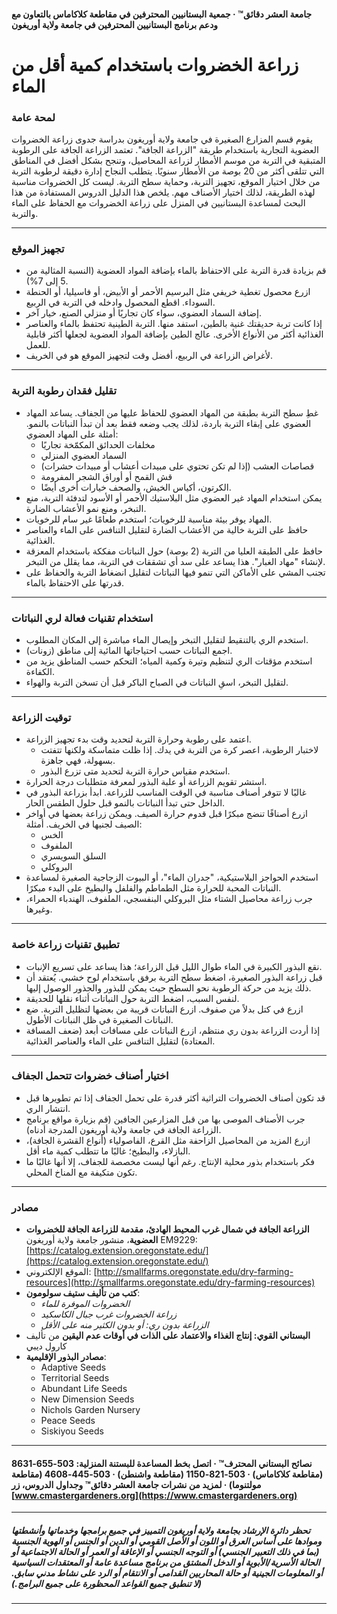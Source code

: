 #### جامعة العشر دقائق™ · جمعية البستانيين المحترفين في مقاطعة كلاكاماس بالتعاون مع ودعم برنامج البستانيين المحترفين في جامعة ولاية أوريغون

# زراعة الخضروات باستخدام كمية أقل من الماء

### لمحة عامة

يقوم قسم المزارع الصغيرة في جامعة ولاية أوريغون بدراسة جدوى زراعة الخضروات العضوية التجارية باستخدام طريقة "الزراعة الجافة". تعتمد الزراعة الجافة على الرطوبة المتبقية في التربة من موسم الأمطار لزراعة المحاصيل، وتنجح بشكل أفضل في المناطق التي تتلقى أكثر من 20 بوصة من الأمطار سنويًا. يتطلب النجاح إدارة دقيقة لرطوبة التربة من خلال اختيار الموقع، تجهيز التربة، وحماية سطح التربة. ليست كل الخضروات مناسبة لهذه الطريقة، لذلك اختيار الأصناف مهم. يلخص هذا الدليل الدروس المستفادة من هذا البحث لمساعدة البستانيين في المنزل على زراعة الخضروات مع الحفاظ على الماء والتربة.

---

### تجهيز الموقع

- قم بزيادة قدرة التربة على الاحتفاظ بالماء بإضافة المواد العضوية (النسبة المثالية من 5 إلى 7%).
- ازرع محصول تغطية خريفي مثل البرسيم الأحمر أو الأبيض، أو فاسيليا، أو الحنطة السوداء. اقطع المحصول وادخله في التربة في الربيع.
- إضافة السماد العضوي، سواء كان تجاريًا أو منزلي الصنع، خيار آخر.
- إذا كانت تربة حديقتك غنية بالطين، استفد منها. التربة الطينية تحتفظ بالماء والعناصر الغذائية أكثر من الأنواع الأخرى. عالج الطين بإضافة المواد العضوية لجعلها أكثر قابلية للعمل.
- لأغراض الزراعة في الربيع، أفضل وقت لتجهيز الموقع هو في الخريف.

---

### تقليل فقدان رطوبة التربة

- غطِ سطح التربة بطبقة من المهاد العضوي للحفاظ عليها من الجفاف. يساعد المهاد العضوي على إبقاء التربة باردة، لذلك يجب وضعه فقط بعد أن تبدأ النباتات بالنمو. أمثلة على المهاد العضوي:
  - مخلفات الحدائق المكمّخة تجاريًا
  - السماد العضوي المنزلي
  - قصاصات العشب (إذا لم تكن تحتوي على مبيدات أعشاب أو مبيدات حشرات)
  - قش القمح أو أوراق الشجر المفرومة
  - الكرتون، أكياس الخيش، والصحف خيارات أخرى أيضًا.
- يمكن استخدام المهاد غير العضوي مثل البلاستيك الأحمر أو الأسود لتدفئة التربة، منع التبخر، ومنع نمو الأعشاب الضارة.
- المهاد يوفر بيئة مناسبة للرخويات؛ استخدم طعامًا غير سام للرخويات.
- حافظ على التربة خالية من الأعشاب الضارة لتقليل التنافس على الماء والعناصر الغذائية.
- حافظ على الطبقة العليا من التربة (2 بوصة) حول النباتات مفككة باستخدام المعزقة لإنشاء "مهاد الغبار". هذا يساعد على سد أي تشققات في التربة، مما يقلل من التبخر.
- تجنب المشي على الأماكن التي تنمو فيها النباتات لتقليل انضغاط التربة والحفاظ على قدرتها على الاحتفاظ بالماء.

---

### استخدام تقنيات فعالة لري النباتات

- استخدم الري بالتنقيط لتقليل التبخر وإيصال الماء مباشرة إلى المكان المطلوب.
- اجمع النباتات حسب احتياجاتها المائية إلى مناطق (زونات).
- استخدم مؤقتات الري لتنظيم وتيرة وكمية المياه؛ التحكم حسب المناطق يزيد من الكفاءة.
- لتقليل التبخر، اسقِ النباتات في الصباح الباكر قبل أن تسخن التربة والهواء.

---

### توقيت الزراعة

- اعتمد على رطوبة وحرارة التربة لتحديد وقت بدء تجهيز الزراعة.
  - لاختبار الرطوبة، اعصر كرة من التربة في يدك. إذا ظلت متماسكة ولكنها تتفتت بسهولة، فهي جاهزة.
  - استخدم مقياس حرارة التربة لتحديد متى تزرع البذور.
- استشر تقويم الزراعة أو علبة البذور لمعرفة متطلبات درجة الحرارة.
- غالبًا لا تتوفر أصناف مناسبة في الوقت المناسب للزراعة. ابدأ بزراعة البذور في الداخل حتى تبدأ النباتات بالنمو قبل حلول الطقس الحار.
- ازرع أصنافًا تنضج مبكرًا قبل قدوم حرارة الصيف. ويمكن زراعة بعضها في أواخر الصيف لجنيها في الخريف. أمثلة:
  - الخس
  - الملفوف
  - السلق السويسري
  - البروكلي
- استخدم الحواجز البلاستيكية، "جدران الماء"، أو البيوت الزجاجية الصغيرة لمساعدة النباتات المحبة للحرارة مثل الطماطم والفلفل والبطيخ على البدء مبكرًا.
- جرب زراعة محاصيل الشتاء مثل البروكلي البنفسجي، الملفوف، الهندباء الحمراء، وغيرها.

---

### تطبيق تقنيات زراعة خاصة

- نقع البذور الكبيرة في الماء طوال الليل قبل الزراعة؛ هذا يساعد على تسريع الإنبات.
- قبل زراعة البذور الصغيرة، اضغط سطح التربة برفق باستخدام لوح خشبي. يُعتقد أن ذلك يزيد من حركة الرطوبة نحو السطح حيث يمكن للبذور والجذور الوصول إليها.
- لنفس السبب، اضغط التربة حول النباتات أثناء نقلها للحديقة.
- ازرع في كتل بدلاً من صفوف. ازرع النباتات قريبة من بعضها لتظليل التربة. ضع النباتات الصغيرة في ظل النباتات الأطول.
- إذا أردت الزراعة بدون ري منتظم، ازرع النباتات على مسافات أبعد (ضعف المسافة المعتادة) لتقليل التنافس على الماء والعناصر الغذائية.

---

### اختيار أصناف خضروات تتحمل الجفاف

- قد تكون أصناف الخضروات التراثية أكثر قدرة على تحمل الجفاف إذا تم تطويرها قبل انتشار الري.
- جرب الأصناف الموصى بها من قبل المزارعين الجافين (قم بزيارة مواقع برنامج الزراعة الجافة في جامعة ولاية أوريغون المدرجة أدناه).
- ازرع المزيد من المحاصيل الزاحفة مثل القرع، الفاصولياء (أنواع القشرة الجافة)، البازلاء، والبطيخ؛ غالبًا ما تتطلب كمية ماء أقل.
- فكر باستخدام بذور محلية الإنتاج. رغم أنها ليست مخصصة للجفاف، إلا أنها غالبًا ما تكون متكيفة مع المناخ المحلي.

---

### مصادر

- **الزراعة الجافة في شمال غرب المحيط الهادئ، مقدمة للزراعة الجافة للخضروات العضوية**، منشور جامعة ولاية أوريغون EM9229: [https://catalog.extension.oregonstate.edu/](https://catalog.extension.oregonstate.edu/)
- الموقع الإلكتروني: [http://smallfarms.oregonstate.edu/dry-farming-resources](http://smallfarms.oregonstate.edu/dry-farming-resources)
- **كتب من تأليف ستيف سولومون**:
  - *الخضروات الموفرة للماء*
  - *زراعة الخضروات غرب جبال الكاسكيد*
  - *الزراعة بدون ري: أو بدون الكثير منه على الأقل*
- **البستاني القوي: إنتاج الغذاء والاعتماد على الذات في أوقات عدم اليقين** من تأليف كارول ديبي
- **مصادر البذور الإقليمية**:
  - Adaptive Seeds
  - Territorial Seeds
  - Abundant Life Seeds
  - New Dimension Seeds
  - Nichols Garden Nursery
  - Peace Seeds
  - Siskiyou Seeds

---

#### نصائح البستاني المحترف™ · اتصل بخط المساعدة للبستنة المنزلية: 503-655-8631 (مقاطعة كلاكاماس) · 503-821-1150 (مقاطعة واشنطن) · 503-445-4608 (مقاطعة مولتنوما) · لمزيد من نشرات جامعة العشر دقائق™ وجداول الدروس، زر [www.cmastergardeners.org](https://www.cmastergardeners.org)

---

##### تحظر دائرة الإرشاد بجامعة ولاية أوريغون التمييز في جميع برامجها وخدماتها وأنشطتها وموادها على أساس العرق أو اللون أو الأصل القومي أو الدين أو الجنس أو الهوية الجنسية (بما في ذلك التعبير الجنسي) أو التوجه الجنسي أو الإعاقة أو العمر أو الحالة الاجتماعية أو الحالة الأسرية/الأبوية أو الدخل المشتق من برنامج مساعدة عامة أو المعتقدات السياسية أو المعلومات الجينية أو حالة المحاربين القدامى أو الانتقام أو الرد على نشاط مدني سابق. (لا تنطبق جميع القواعد المحظورة على جميع البرامج.)
---